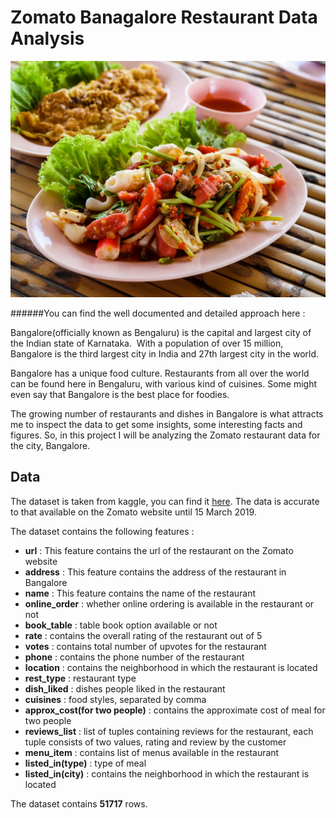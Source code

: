 # Zomato Banagalore Restaurant Data Analysis

![img](img1.jpg)

######You can find the well documented and detailed approach here :  

Bangalore(officially known as Bengaluru) is the capital and largest city of the Indian state of Karnataka. 
With a population of over 15 million, Bangalore is the third largest city in India and 27th largest city in the world.

Bangalore has a unique food culture. Restaurants from all over the world can be found here in Bengaluru, with various kind of cuisines.
Some might even say that Bangalore is the best place for foodies.

The growing number of restaurants and dishes in Bangalore is what attracts me to inspect the data to get some insights, some interesting facts and figures.
So, in this project I will be analyzing the Zomato restaurant data for the city, Bangalore.

## Data

The dataset is taken from kaggle, you can find it [here](https://medium.com/r/?url=https%3A%2F%2Fwww.kaggle.com%2Fhimanshupoddar%2Fzomato-bangalore-restaurants).
The data is accurate to that available on the Zomato website until 15 March 2019.

The dataset contains the following features :

- **url** : This feature contains the url of the restaurant on the Zomato website
- **address** : This feature contains the address of the restaurant in Bangalore
- **name** : This feature contains the name of the restaurant
- **online_order** : whether online ordering is available in the restaurant or not
- **book_table** : table book option available or not
- **rate** : contains the overall rating of the restaurant out of 5
- **votes** : contains total number of upvotes for the restaurant
- **phone** : contains the phone number of the restaurant
- **location** : contains the neighborhood in which the restaurant is located
- **rest_type** : restaurant type
- **dish_liked** : dishes people liked in the restaurant
- **cuisines** : food styles, separated by comma
- **approx_cost(for two people)** : contains the approximate cost of meal for two people
- **reviews_list** : list of tuples containing reviews for the restaurant, each tuple consists of two values, rating and review by the customer
- **menu_item** : contains list of menus available in the restaurant
- **listed_in(type)** : type of meal
- **listed_in(city)** : contains the neighborhood in which the restaurant is located

The dataset contains **51717** rows.

